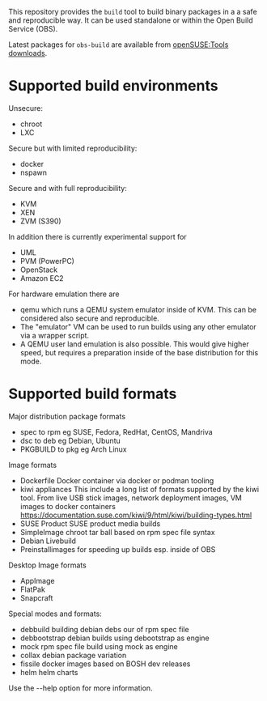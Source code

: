
This repository provides the `build` tool to build binary packages in a
a safe and reproducible way. It can be used standalone or within the
Open Build Service (OBS).

Latest packages for `obs-build` are available from
[openSUSE:Tools downloads](https://software.opensuse.org/download/package?package=obs-build&project=openSUSE%3ATools).

Supported build environments
============================
 Unsecure:
 - chroot
 - LXC

 Secure but with limited reproducibility:
 - docker
 - nspawn

 Secure and with full reproducibility:
 - KVM
 - XEN
 - ZVM (S390)

 In addition there is currently experimental support for
 - UML
 - PVM (PowerPC)
 - OpenStack
 - Amazon EC2

 For hardware emulation there are
 - qemu
   which runs a QEMU system emulator inside of KVM. This can
   be considered also secure and reproducible.
 - The "emulator" VM can be used to run builds using any other
   emulator via a wrapper script.
 - A QEMU user land emulation is also possible. This would give
   higher speed, but requires a preparation inside of the base
   distribution for this mode.

Supported build formats
=======================

 Major distribution package formats
 - spec to rpm           eg SUSE, Fedora, RedHat, CentOS, Mandriva
 - dsc to deb            eg Debian, Ubuntu
 - PKGBUILD to pkg       eg Arch Linux

 Image formats
 - Dockerfile            Docker container via docker or podman tooling
 - kiwi appliances       This include a long list of formats supported by the kiwi tool.
                         From live USB stick images, network deployment images, VM images
                         to docker containers
                         https://documentation.suse.com/kiwi/9/html/kiwi/building-types.html
 - SUSE Product          SUSE product media builds
 - SimpleImage           chroot tar ball based on rpm spec file syntax
 - Debian Livebuild
 - Preinstallimages      for speeding up builds esp. inside of OBS

 Desktop Image formats
 - AppImage
 - FlatPak
 - Snapcraft

 Special modes and formats:
 - debbuild              building debian debs our of rpm spec file
 - debbootstrap          debian builds using debootstrap as engine
 - mock                  rpm spec file build using mock as engine
 - collax                debian package variation
 - fissile               docker images based on BOSH dev releases
 - helm                  helm charts


Use the --help option for more information.

